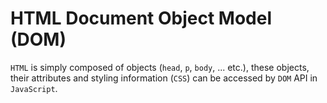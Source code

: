 # HTML Document Object Model (DOM)
`HTML` is simply composed of objects (`head`, `p`, `body`, ... etc.), these objects, their attributes and styling information (`CSS`) can be accessed by `DOM` API in `JavaScript`.
